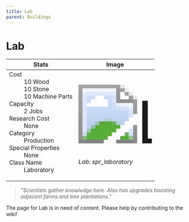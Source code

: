 ```yaml
---
title: Lab
parent: Buildings
---
```

# Lab

[//]: # (Pre-generated content)
<table><thead><tr><th>Stats</th><th>Image</th></tr></thead><tbody><tr><td><dl><dt>Cost</dt><dd>10 Wood<br>10 Stone<br>10 Machine Parts</dd><dt>Capacity</dt><dd>2 Jobs</dd><dt>Research Cost</dt><dd>None</dd><dt>Category</dt><dd>Production</dd><dt>Special Properties</dt><dd>None</dd><dt>Class Name</dt><dd>Laboratory</dd></dl></td><td><style>.building-image {width: 200px;height: 200px;overflow: hidden;position: relative;}.building-image img {image-rendering: pixelated;object-fit: none;transform: scale(10);transform-origin: left top;position: absolute;left: 0;top: 0;}</style><div class="building-image"><img style="object-position: -818px -849px;" src="https://tfe2-wiki.github.io/assets/sprites.png" alt="Lab Back"><img style="object-position: -796px -849px;" src="https://tfe2-wiki.github.io/assets/sprites.png" alt="Lab"></div><i>Lab: spr_laboratory</i></td></tr></tbody></table><blockquote><i>"Scientists gather knowledge here. Also has upgrades boosting adjacent farms and tree plantations."</i></blockquote>

The page for Lab is in need of content. Please help by contributing to the wiki!
